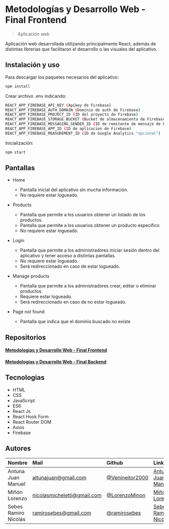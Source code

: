 # Metodologías y Desarrollo Web - Final Frontend
> Aplicación web

Aplicación web desarrollada utilizando principalmente React, además de distintas librerias que facilitaron el desarrollo o las visuales del aplicativo.

## Instalación y uso

Para descargar los paquetes necesarios del aplicativo: 

```sh
npm install
```

Crear archivo .env indicando:

```sh
REACT_APP_FIREBASE_API_KEY (Apikey de Firebase)
REACT_APP_FIREBASE_AUTH_DOMAIN (Dominio de auth de Firebase)
REACT_APP_FIREBASE_PROJECT_ID (ID del proyecto de Firebase)
REACT_APP_FIREBASE_STORAGE_BUCKET (Bucket de almacenamiento de Firebase)
REACT_APP_FIREBASE_MESSAGING_SENDER_ID (ID de remitente de mensaje de Firebase)
REACT_APP_FIREBASE_APP_ID (ID de aplicacion de Firebase)
REACT_APP_FIREBASE_MEASUREMENT_ID (ID de Google Analytics "opcional")
```

Inicialización:

```sh
npm start
```

## Pantallas

* Home
    * Pantalla inicial del aplicativo sin mucha información.
    * No requiere estar logueado.

* Products
    * Pantalla que permite a los usuarios obtener un listado de los productos.
    * Pantalla que permite a los usuarios obtener un producto especifico
    * No requiere estar logueado.

* Login
    * Pantalla que permite a los administradores iniciar sesión dentro del aplicativo y tener acceso a distintas pantallas.
    * No requiere estar logueado.
    * Será redireccionado en caso de estar logueado.

* Manage products
    * Pantalla que permite a los administradores crear, editar o eliminar productos.
    * Requiere estar logueado.
    * Será redireccionado en caso de no estar logueado.

* Page not found
    * Pantalla que indica que el dominio buscado no existe

## Repositorios

#### [Metodologias y Desarrollo Web - Final Frontend](https://github.com/ramirosebes/MCGA-Frontend)
#### [Metodologias y Desarrollo Web - Final Backend](https://github.com/ramirosebes/MCGA-Backend)

## Tecnologias

* HTML
* CSS
* JavaScript
* ES6
* React Js
* React Hook Form
* React Router DOM
* Axios
* Firebase

## Autores

| Nombre | Mail     | Github                | LinkedIn                |
| :-------- | :------- | :------------------------- | :------------------------- |
| Antuna Juan Manuel | altunajuan@gmail.com | [@Venineitor2000](https://github.com/Venineitor2000) | [Antuna Juan Manuel](https://www.linkedin.com/in/juan-manuel-altuna-641782176/) |
| Miñón Lorenzo | nicolasmicheletti@gmail.com | [@LorenzoMinon](lorenzominon01@gmail.com) | [Miñón Lorenzo](https://www.linkedin.com/in/lorenzominon/) |
| Sebes Ramiro Nicolás | ramirosebes@gmail.com | [@ramirosebes](https://github.com/ramirosebes) | [Sebes Ramiro Nicolás](https://www.linkedin.com/in/ramirosebes) |
